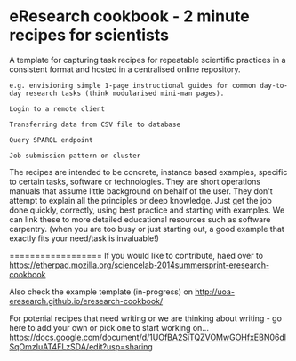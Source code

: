 eResearch cookbook - 2 minute recipes for scientists
==================

A template for capturing task recipes for repeatable scientific practices in a consistent format and hosted in a centralised online repository.

    e.g. envisioning simple 1-page instructional guides for common day-to-day research tasks (think modularised mini-man pages). 

    Login to a remote client

    Transferring data from CSV file to database

    Query SPARQL endpoint

    Job submission pattern on cluster

 The recipes are intended to be concrete, instance based examples, specific to certain tasks, software or technologies. They are short operations manuals that assume little background on behalf of the user. They don't attempt to explain all the principles or deep knowledge. Just get the job done quickly, correctly, using best practice and starting with examples.  We can link these to more detailed educational resources such as software carpentry. (when you are too busy or just starting out, a good example that exactly fits your need/task is invaluable!)

==================
If you would like to contribute, haed over to https://etherpad.mozilla.org/sciencelab-2014summersprint-eresearch-cookbook

Also check the example template (in-progress) on http://uoa-eresearch.github.io/eresearch-cookbook/

For potenial recipes that need writing or we are thinking about writing - go here to add your own or pick one to start working on...
https://docs.google.com/document/d/1UOfBA2SiTQZVOMwGOHfxEBN06dlSqOmzIuAT4FLzSDA/edit?usp=sharing

